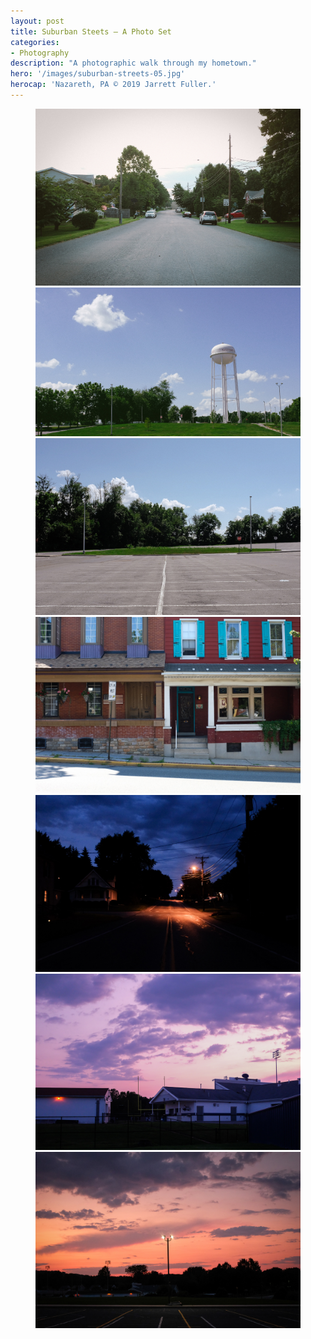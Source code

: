 ```yaml
---
layout: post
title: Suburban Steets — A Photo Set
categories:
- Photography
description: "A photographic walk through my hometown."
hero: '/images/suburban-streets-05.jpg'
herocap: 'Nazareth, PA © 2019 Jarrett Fuller.'
---
```


<figure>
    <img src="/images/suburban-streets-06.jpg">
<img src="/images/suburban-streets-02.jpg">
<img src="/images/suburban-streets-07.jpg">
    <img src="/images/suburban-streets-08.jpg">
    <img src="/images/suburban-streets-01.jpg">
    <img src="/images/suburban-streets-04.jpg">
    <img src="/images/suburban-streets-03.jpg">
</figure>
